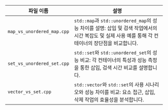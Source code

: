 | 파일 이름                      | 설명 |
|-------------------------------|-----------------------------------------------------------------------------------------------------------------------------------|
| `map_vs_unordered_map.cpp` | `std::map`과 `std::unordered_map`의 성능 차이를 설명: 삽입 및 검색 작업에서의 시간 복잡도 및 실제 사용 예를 통해 각 컨테이너의 장단점을 비교합니다. |
| `set_vs_unordered_set.cpp` | `std::set`와 `std::unordered_set`의 성능 비교: 각 컨테이너의 특성과 성능 측정을 통한 삽입, 검색 시간 비교를 설명합니다. |
| `vector_vs_set.cpp`           | `std::vector`와 `std::set`의 사용 시나리오와 성능 차이를 비교: 요소 접근, 삽입, 삭제 작업의 효율성을 분석합니다. |

